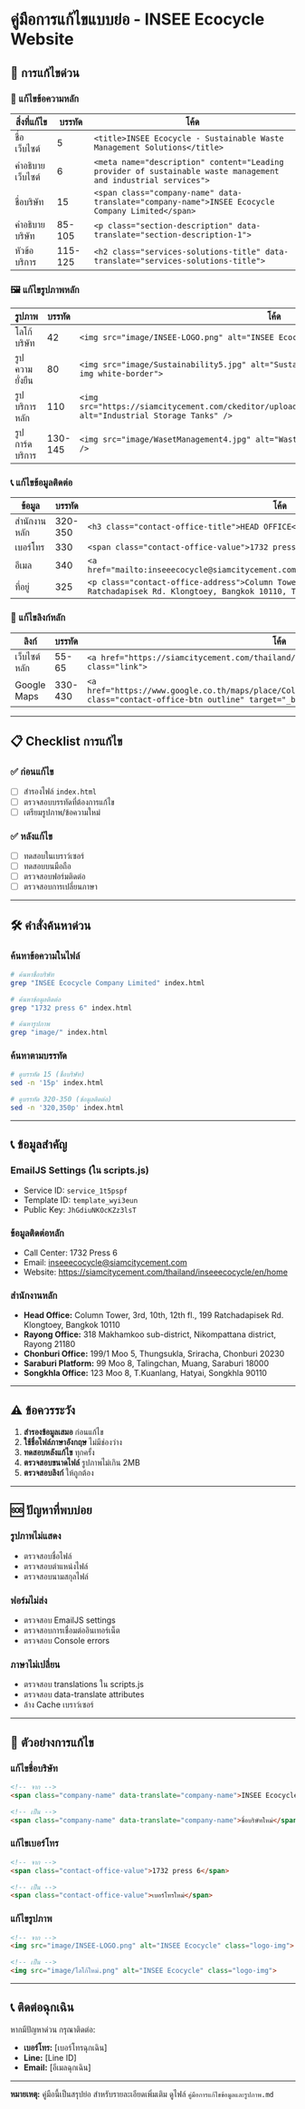 # คู่มือการแก้ไขแบบย่อ - INSEE Ecocycle Website

## 🚀 การแก้ไขด่วน

### 📝 แก้ไขข้อความหลัก
| สิ่งที่แก้ไข | บรรทัด | โค้ด |
|-------------|--------|------|
| ชื่อเว็บไซต์ | 5 | `<title>INSEE Ecocycle - Sustainable Waste Management Solutions</title>` |
| คำอธิบายเว็บไซต์ | 6 | `<meta name="description" content="Leading provider of sustainable waste management and industrial services">` |
| ชื่อบริษัท | 15 | `<span class="company-name" data-translate="company-name">INSEE Ecocycle Company Limited</span>` |
| คำอธิบายบริษัท | 85-105 | `<p class="section-description" data-translate="section-description-1">` |
| หัวข้อบริการ | 115-125 | `<h2 class="services-solutions-title" data-translate="services-solutions-title">` |

### 🖼️ แก้ไขรูปภาพหลัก
| รูปภาพ | บรรทัด | โค้ด |
|--------|--------|------|
| โลโก้บริษัท | 42 | `<img src="image/INSEE-LOGO.png" alt="INSEE Ecocycle" class="logo-img">` |
| รูปความยั่งยืน | 80 | `<img src="image/Sustainability5.jpg" alt="Sustainable Solutions" class="sustainable-img white-border">` |
| รูปบริการหลัก | 110 | `<img src="https://siamcitycement.com/ckeditor/upload/files/1745315727__DSC3267%20(1).jpg" alt="Industrial Storage Tanks" />` |
| รูปการ์ดบริการ | 130-145 | `<img src="image/WasetManagement4.jpg" alt="Waste Analysis and Laboratory Services" />` |

### 📞 แก้ไขข้อมูลติดต่อ
| ข้อมูล | บรรทัด | โค้ด |
|--------|--------|------|
| สำนักงานหลัก | 320-350 | `<h3 class="contact-office-title">HEAD OFFICE</h3>` |
| เบอร์โทร | 330 | `<span class="contact-office-value">1732 press 6</span>` |
| อีเมล | 340 | `<a href="mailto:inseeecocycle@siamcitycement.com">inseeecocycle@siamcitycement.com</a>` |
| ที่อยู่ | 325 | `<p class="contact-office-address">Column Tower, 3rd, 10th, 12th fl., 199 Ratchadapisek Rd. Klongtoey, Bangkok 10110, Thailand</p>` |

### 🔗 แก้ไขลิงก์หลัก
| ลิงก์ | บรรทัด | โค้ด |
|------|--------|------|
| เว็บไซต์หลัก | 55-65 | `<a href="https://siamcitycement.com/thailand/inseeecocycle/en/home" target="_blank" class="link">` |
| Google Maps | 330-430 | `<a href="https://www.google.co.th/maps/place/Column+Tower/@13.7329463,100.5252248,13z" class="contact-office-btn outline" target="_blank">` |

---

## 📋 Checklist การแก้ไข

### ✅ ก่อนแก้ไข
- [ ] สำรองไฟล์ `index.html`
- [ ] ตรวจสอบบรรทัดที่ต้องการแก้ไข
- [ ] เตรียมรูปภาพ/ข้อความใหม่

### ✅ หลังแก้ไข
- [ ] ทดสอบในเบราว์เซอร์
- [ ] ทดสอบบนมือถือ
- [ ] ตรวจสอบฟอร์มติดต่อ
- [ ] ตรวจสอบการเปลี่ยนภาษา

---

## 🛠️ คำสั่งค้นหาด่วน

### ค้นหาข้อความในไฟล์
```bash
# ค้นหาชื่อบริษัท
grep "INSEE Ecocycle Company Limited" index.html

# ค้นหาข้อมูลติดต่อ
grep "1732 press 6" index.html

# ค้นหารูปภาพ
grep "image/" index.html
```

### ค้นหาตามบรรทัด
```bash
# ดูบรรทัด 15 (ชื่อบริษัท)
sed -n '15p' index.html

# ดูบรรทัด 320-350 (ข้อมูลติดต่อ)
sed -n '320,350p' index.html
```

---

## 📞 ข้อมูลสำคัญ

### EmailJS Settings (ใน scripts.js)
- Service ID: `service_1t5pspf`
- Template ID: `template_wyi3eun`
- Public Key: `JhGdiuNKOcKZz3lsT`

### ข้อมูลติดต่อหลัก
- Call Center: 1732 Press 6
- Email: inseeecocycle@siamcitycement.com
- Website: https://siamcitycement.com/thailand/inseeecocycle/en/home

### สำนักงานหลัก
- **Head Office:** Column Tower, 3rd, 10th, 12th fl., 199 Ratchadapisek Rd. Klongtoey, Bangkok 10110
- **Rayong Office:** 318 Makhamkoo sub-district, Nikompattana district, Rayong 21180
- **Chonburi Office:** 199/1 Moo 5, Thungsukla, Sriracha, Chonburi 20230
- **Saraburi Platform:** 99 Moo 8, Talingchan, Muang, Saraburi 18000
- **Songkhla Office:** 123 Moo 8, T.Kuanlang, Hatyai, Songkhla 90110

---

## ⚠️ ข้อควรระวัง

1. **สำรองข้อมูลเสมอ** ก่อนแก้ไข
2. **ใช้ชื่อไฟล์ภาษาอังกฤษ** ไม่มีช่องว่าง
3. **ทดสอบหลังแก้ไข** ทุกครั้ง
4. **ตรวจสอบขนาดไฟล์** รูปภาพไม่เกิน 2MB
5. **ตรวจสอบลิงก์** ให้ถูกต้อง

---

## 🆘 ปัญหาที่พบบ่อย

### รูปภาพไม่แสดง
- ตรวจสอบชื่อไฟล์
- ตรวจสอบตำแหน่งไฟล์
- ตรวจสอบนามสกุลไฟล์

### ฟอร์มไม่ส่ง
- ตรวจสอบ EmailJS settings
- ตรวจสอบการเชื่อมต่ออินเทอร์เน็ต
- ตรวจสอบ Console errors

### ภาษาไม่เปลี่ยน
- ตรวจสอบ translations ใน scripts.js
- ตรวจสอบ data-translate attributes
- ล้าง Cache เบราว์เซอร์

---

## 📝 ตัวอย่างการแก้ไข

### แก้ไขชื่อบริษัท
```html
<!-- จาก -->
<span class="company-name" data-translate="company-name">INSEE Ecocycle Company Limited</span>

<!-- เป็น -->
<span class="company-name" data-translate="company-name">ชื่อบริษัทใหม่</span>
```

### แก้ไขเบอร์โทร
```html
<!-- จาก -->
<span class="contact-office-value">1732 press 6</span>

<!-- เป็น -->
<span class="contact-office-value">เบอร์โทรใหม่</span>
```

### แก้ไขรูปภาพ
```html
<!-- จาก -->
<img src="image/INSEE-LOGO.png" alt="INSEE Ecocycle" class="logo-img">

<!-- เป็น -->
<img src="image/โลโก้ใหม่.png" alt="INSEE Ecocycle" class="logo-img">
```

---

## 📞 ติดต่อฉุกเฉิน

หากมีปัญหาด่วน กรุณาติดต่อ:
- **เบอร์โทร:** [เบอร์โทรฉุกเฉิน]
- **Line:** [Line ID]
- **Email:** [อีเมลฉุกเฉิน]

---

**หมายเหตุ:** คู่มือนี้เป็นสรุปย่อ สำหรับรายละเอียดเพิ่มเติม ดูไฟล์ `คู่มือการแก้ไขข้อมูลและรูปภาพ.md` 